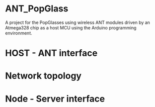 ANT_PopGlass
============

A project for the PopGlasses using wireless ANT modules driven by an Atmega328 chip as a host MCU using the Arduino programming
environment.

HOST - ANT interface
============



Network topology
=============



Node - Server interface
=============



